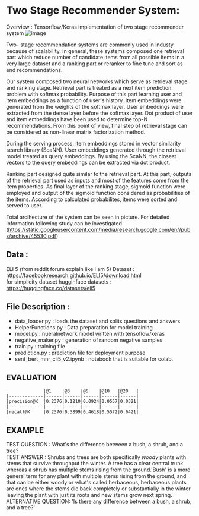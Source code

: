 # Two Stage Recommender System:
Overview :
Tensorflow/Keras implementation of two stage recommender system
![image](https://user-images.githubusercontent.com/55249305/198822998-be0cdb8d-a18b-4040-b91a-05c5ebbedab9.png)


<!-- </br> -->
Two- stage recommendation systems are commonly used in industy
because of scalability. In general, these systems composed one
retrieval part which reduce number of candidate items from all
possible items in a very large dataset and a ranking part or 
reranker to fine tune and sort as end recommendations.

Our system composed two neural networks which serve as retrieval
stage and ranking stage.
Retrieval part is treated as a next item prediction problem with
softmax probability. Purpose of this part learning user and item
embeddings as a function of user's history. Item embeddings were
generated from the weights of the softmax layer. User embeddings
were extracted from the dense layer before the softmax layer.
Dot product of user and item embeddings have been used to determine
top-N recommendations. From this point of view, final step of 
retrieval stage can be considered as non-linear matrix factorization
method. 

During the serving process, item embeddings stored in vector 
similarity search library (ScaNN). User embeddings generated through 
the retrieval model treated as query embeddings. By using the ScaNN, 
the closest vectors to the query embeddings can be extracted via 
dot product. 

Ranking part designed quite similar to the retrieval part. 
At this part, outputs of the retrieval part used as inputs
and most of the features come from the item properties. As final
layer of the ranking stage, sigmoid function were employed and 
output of the sigmoid function considered as probabilities of
the items. According to calculated probabilites, items were 
sorted and served to user.

Total arcihecture of the system can be seen in picture. 
For detailed information following study can be investigated (https://static.googleusercontent.com/media/research.google.com/en//pubs/archive/45530.pdf)

Data :<br/>
----

ELI 5 (from reddit forum explain like I am 5) Dataset : 
https://facebookresearch.github.io/ELI5/download.html
<br/>
for simplicity dataset hugginface datasets :
https://huggingface.co/datasets/eli5

File Description :
----
- data_loader.py : loads the dataset and splits questions and answers
- HelperFunctions.py : Data preparation for model training
- model.py : nueralnetwork model written with tensoflow/keras
- negative_maker.py : generation of random negative samples
- train.py : training file
- prediction.py : prediction file for deployment purpose
- sent_bert_mnr_cli5_v2.ipynb : notebook that is suitable for colab.





EVALUATION
----------
```
              |@1    |@3    |@5    |@10   |@20   |
|-------------|------|------|------|------|------|
|precision@K  |0.2376|0.1210|0.0924|0.0557|0.0321|
|-------------|------|------|------|------|------|
|recall@K     |0.2376|0.3899|0.4618|0.5572|0.6421|   
```
EXAMPLE
----------

TEST QUESTION : What's the difference between a bush, a shrub, and a tree?
<br />
TEST ANSWER : Shrubs and trees are both specifically *woody* plants with stems that survive throughput the winter. A tree has a clear central trunk whereas a shrub has multiple stems rising from the ground.'Bush' is a more general term for any plant with multiple stems rising from the ground, and that can be either woody or what's called herbaceous, herbaceous plants are ones where the stems die back completely or substantially in the winter leaving the plant with just its roots and new stems grow next spring.
<br />
ALTERNATIVE QUESTION: 'Is there any difference between a bush, a shrub, and a tree?'

